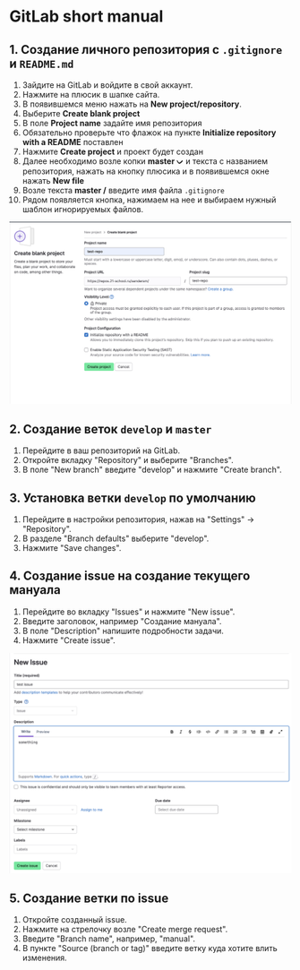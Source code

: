 # GitLab short manual

## 1. Создание личного репозитория с `.gitignore` и `README.md`

1. Зайдите на GitLab и войдите в свой аккаунт.
2. Нажмите на плюсик в шапке сайта.
3. В появившемся меню нажать на **New project/repository**.
4. Выберите **Create blank project**
5. В поле **Project name** задайте имя репозитория
6. Обязательно проверьте что флажок на пункте **Initialize repository with a README** поставлен
7. Нажмите **Create project** и проект будет создан
8. Далее необходимо возле копки **master ᨆ** и текста с названием репозитория, нажать на кнопку плюсика и в появившемся окне нажать **New file**
9. Возле текста **master /** введите имя файла `.gitignore`
10. Рядом появляется кнопка, нажимаем на нее и выбираем нужный шаблон игнорируемых файлов.

![createproject](../readme/1.png)

## 2. Создание веток `develop` и `master`

1. Перейдите в ваш репозиторий на GitLab.
2. Откройте вкладку "Repository" и выберите "Branches".
3. В поле "New branch" введите "develop" и нажмите "Create branch".

## 3. Установка ветки `develop` по умолчанию

1. Перейдите в настройки репозитория, нажав на "Settings" -> "Repository".
2. В разделе "Branch defaults" выберите "develop".
3. Нажмите "Save changes".

## 4. Создание issue на создание текущего мануала

1. Перейдите во вкладку "Issues" и нажмите "New issue".
2. Введите заголовок, например "Создание мануала".
3. В поле "Description" напишите подробности задачи.
4. Нажмите "Create issue".

![createissue](../readme/4.png)

## 5. Создание ветки по issue

1. Откройте созданный issue.
2. Нажмите на стрелочку возле "Create merge request".
3. Введите "Branch name", например, "manual".
4. В пункте "Source (branch or tag)" введите ветку куда хотите влить изменения.